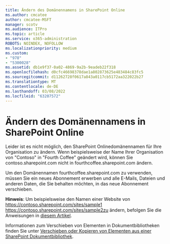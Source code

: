 ```yaml
---
title: Ändern des Domänennamens in SharePoint Online
ms.author: cmcatee
author: cmcatee-MSFT
manager: scotv
ms.audience: ITPro
ms.topic: article
ms.service: o365-administration
ROBOTS: NOINDEX, NOFOLLOW
ms.localizationpriority: medium
ms.custom:
- "978"
- "5300028"
ms.assetid: db1e9f37-0a02-4869-9a2b-9eadeb22f318
ms.openlocfilehash: d0cfc46698378dae1a802873625e483484c83fc5
ms.sourcegitcommit: d11262728f0617a843a0117cb5172aa322022b27
ms.translationtype: MT
ms.contentlocale: de-DE
ms.lasthandoff: 03/08/2022
ms.locfileid: "63207572"
---
```

# <a name="change-domain-name-in-sharepoint-online"></a>Ändern des Domänennamens in SharePoint Online

Leider ist es nicht möglich, den SharePoint Onlinedomänennamen für Ihre Organisation zu ändern. Wenn beispielsweise der Name Ihrer Organisation von "Contoso" in "Fourth Coffee" geändert wird, können Sie contoso.sharepoint.com nicht in fourthcoffee.sharepoint.com ändern.
  
Um den Domänennamen fourthcoffee.sharepoint.com zu verwenden, müssen Sie ein neues Abonnement erwerben und alle E-Mails, Dateien und anderen Daten, die Sie behalten möchten, in das neue Abonnement verschieben.
  
 **Hinweis**: Um beispielsweise den Namen einer Website von https://contoso.sharepoint.com/sites/sample1 https://contoso.sharepoint.com/sites/sample2zu ändern, befolgen Sie die Anweisungen in [diesem Artikel](https://docs.microsoft.com/sharepoint/change-site-address). 
  
Informationen zum Verschieben von Elementen in Dokumentbibliotheken finden Sie unter [Verschieben oder Kopieren von Elementen aus einer SharePoint Dokumentbibliothek](https://go.microsoft.com/fwlink/?linkid=2025831).
  